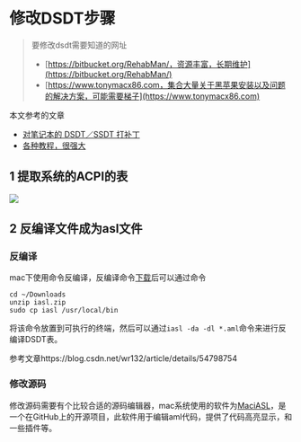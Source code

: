 # 修改DSDT步骤

> 要修改dsdt需要知道的网址
>
> - [https://bitbucket.org/RehabMan/，资源丰富，长期维护](https://bitbucket.org/RehabMan/)
> - [https://www.tonymacx86.com，集合大量关于黑苹果安装以及问题的解决方案，可能需要梯子](https://www.tonymacx86.com)

本文参考的文章

- [对笔记本的 DSDT／SSDT 打补丁](https://blog.csdn.net/wr132/article/details/54798754)
- [各种教程，很强大](http://enjoycc.f3322.net:8558/黑苹果安装教程/)

## 1 提取系统的ACPI的表

![](http://ww1.sinaimg.cn/large/e8450fe4gy1fv0pgul5izj20q90pcn0q.jpg)

## 2 反编译文件成为asl文件

### 反编译

mac下使用命令反编译，反编译命令[下载](https://bitbucket.org/RehabMan/acpica/downloads/)后可以通过命令

```
cd ~/Downloads
unzip iasl.zip
sudo cp iasl /usr/local/bin
```

将该命令放置到可执行的终端，然后可以通过`iasl -da -dl *.aml`命令来进行反编译DSDT表。

参考文章https://blog.csdn.net/wr132/article/details/54798754

### 修改源码

修改源码需要有个比较合适的源码编辑器，mac系统使用的软件为[MaciASL](https://bitbucket.org/RehabMan/os-x-maciasl-patchmatic/downloads/)，是一个在GitHub上的开源项目，此软件用于编辑aml代码，提供了代码高亮显示，和一些插件等。





